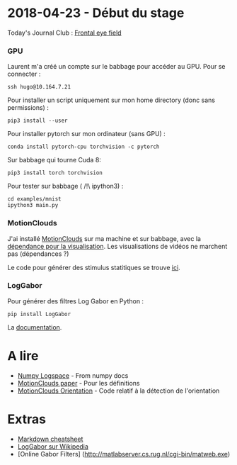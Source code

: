 # 2018-04-23 - Début du stage
Today's Journal Club : [Frontal eye field](https://www.frontiersin.org/articles/1a0.3389/fnint.2014.00066/full)
### GPU
Laurent m'a créé un compte sur le babbage pour accéder au GPU. Pour se connecter :

    ssh hugo@10.164.7.21

Pour installer un script uniquement sur mon home directory (donc sans permissions) :

    pip3 install --user

Pour installer pytorch sur mon ordinateur (sans GPU) :

    conda install pytorch-cpu torchvision -c pytorch

Sur babbage qui tourne Cuda 8:

    pip3 install torch torchvision

Pour tester sur babbage ( /!\ ipython3) :

    cd examples/mnist
    ipython3 main.py

### MotionClouds
J'ai installé [MotionClouds](http://motionclouds.invibe.net/) sur ma machine et sur babbage, avec la [dépendance pour la visualisation](http://vispy.org/installation.html).
Les visualisations de vidéos ne marchent pas (dépendances ?)

Le code pour générer des stimulus statitiques se trouve [ici](http://motionclouds.invibe.net/posts/static-motion-clouds.html#a-simple-application:-defining-a-set-of-stimuli-with-different-orientation-bandwidths).

### LogGabor
Pour générer des filtres Log Gabor en Python :

    pip install LogGabor

La [documentation](http://nbviewer.jupyter.org/github/bicv/LogGabor/blob/master/LogGabor.ipynb).



# A lire
* [Numpy Logspace](https://docs.scipy.org/doc/numpy/reference/generated/numpy.logspace.html) - From numpy docs
* [MotionClouds paper](https://www.physiology.org/doi/pdf/10.1152/jn.00737.2011) - Pour les définitions
* [MotionClouds Orientation](http://motionclouds.invibe.net/posts/static-motion-clouds.html#a-simple-application:-defining-a-set-of-stimuli-with-different-orientation-bandwidths) - Code relatif à la détection de l'orientation

# Extras
* [Markdown cheatsheet](https://support.zendesk.com/hc/fr/articles/203691016-Formatage-de-texte-avec-Markdown)
* [LogGabor sur Wikipedia](https://www.wikiwand.com/en/Log_Gabor_filter)
* [Online Gabor Filters] (http://matlabserver.cs.rug.nl/cgi-bin/matweb.exe)
